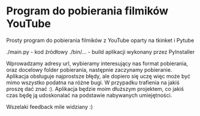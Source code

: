 # Program do pobierania filmików YouTube
 Prosty program do pobierania filmików z YouTube oparty na tkinket i Pytube
 
 ./main.py - kod źródłowy
 ./bin/... - build aplikacji wykonany przez PyInstaller

 Wprowadzamy adresy url, wybieramy interesujący nas format pobierania, oraz docelowy folder pobierania, następnie zaczynamy pobieranie. Aplikacja obsługuje najprostsze błędy, ale dopiero się uczę więc może być mimo wszystko podatna na różne bugi. W przypadku trafienia na jakiś proszę dać znać :). Aplikacja będzie moim dłuższym projektem, co jakiś czas będę ją udoskonalać na podstawie nabywanych umiejętności.

 Wszelaki feedback mile widziany :)
